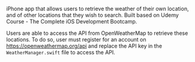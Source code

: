 iPhone app that allows users to retrieve the weather of their own location, and of other locations that they wish to search. Built based on Udemy Course - The Complete iOS Development Bootcamp.

Users are able to access the API from OpenWeatherMap to retrieve these locations. To do so, user must register for an account on https://openweathermap.org/api and replace the API key in the `WeatherManager.swift` file to access the API.
